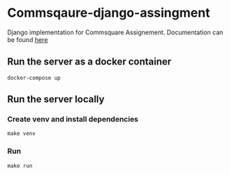 # Commsqaure-django-assingment

Django implementation for Commsquare Assignement.
Documentation can be found [here](Documentation.md)

## Run the server as a docker container

`docker-compose up`

## Run the server locally

### Create venv and install dependencies

```
make venv
```

### Run

`make run`
